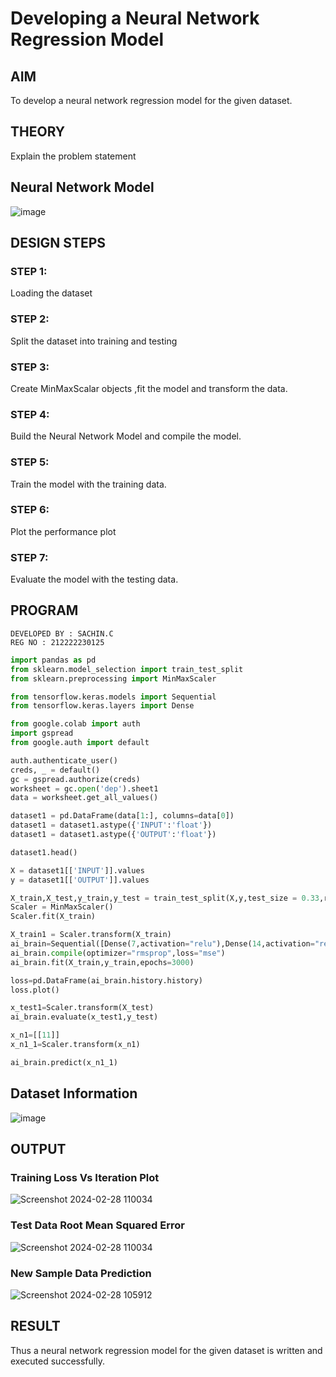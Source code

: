 # Developing a Neural Network Regression Model

## AIM

To develop a neural network regression model for the given dataset.

## THEORY

Explain the problem statement

## Neural Network Model

![image](https://github.com/Sachin-vlr/basic-nn-model/assets/113497666/e89d2888-b469-47b3-8d48-5c98925cd0b9)

## DESIGN STEPS

### STEP 1:

Loading the dataset

### STEP 2:

Split the dataset into training and testing

### STEP 3:

Create MinMaxScalar objects ,fit the model and transform the data.

### STEP 4:

Build the Neural Network Model and compile the model.

### STEP 5:

Train the model with the training data.

### STEP 6:

Plot the performance plot

### STEP 7:

Evaluate the model with the testing data.

## PROGRAM
```
DEVELOPED BY : SACHIN.C
REG NO : 212222230125
```
```PYTHON
import pandas as pd
from sklearn.model_selection import train_test_split
from sklearn.preprocessing import MinMaxScaler

from tensorflow.keras.models import Sequential
from tensorflow.keras.layers import Dense

from google.colab import auth
import gspread
from google.auth import default

auth.authenticate_user()
creds, _ = default()
gc = gspread.authorize(creds)
worksheet = gc.open('dep').sheet1
data = worksheet.get_all_values()

dataset1 = pd.DataFrame(data[1:], columns=data[0])
dataset1 = dataset1.astype({'INPUT':'float'})
dataset1 = dataset1.astype({'OUTPUT':'float'})

dataset1.head()

X = dataset1[['INPUT']].values
y = dataset1[['OUTPUT']].values

X_train,X_test,y_train,y_test = train_test_split(X,y,test_size = 0.33,random_state = 33)
Scaler = MinMaxScaler()
Scaler.fit(X_train)

X_train1 = Scaler.transform(X_train)
ai_brain=Sequential([Dense(7,activation="relu"),Dense(14,activation="relu"),Dense(1)])
ai_brain.compile(optimizer="rmsprop",loss="mse")
ai_brain.fit(X_train,y_train,epochs=3000)

loss=pd.DataFrame(ai_brain.history.history)
loss.plot()

x_test1=Scaler.transform(X_test)
ai_brain.evaluate(x_test1,y_test)

x_n1=[[11]]
x_n1_1=Scaler.transform(x_n1)

ai_brain.predict(x_n1_1)
```
## Dataset Information

![image](https://github.com/Sachin-vlr/basic-nn-model/assets/113497666/b1b00d6a-46be-41f5-b846-4e681fdb7682)

## OUTPUT

### Training Loss Vs Iteration Plot

![Screenshot 2024-02-28 110034](https://github.com/Sachin-vlr/basic-nn-model/assets/113497666/5745756c-e4b2-4845-bc19-827b978c673d)


### Test Data Root Mean Squared Error

![Screenshot 2024-02-28 110034](https://github.com/Sachin-vlr/basic-nn-model/assets/113497666/dd07f1dd-54e5-45ae-9052-fbc168731761)

### New Sample Data Prediction

![Screenshot 2024-02-28 105912](https://github.com/Sachin-vlr/basic-nn-model/assets/113497666/c1926452-53b9-41fe-a65f-21c0aecf5dac)

## RESULT

Thus a neural network regression model for the given dataset is written and executed successfully.

